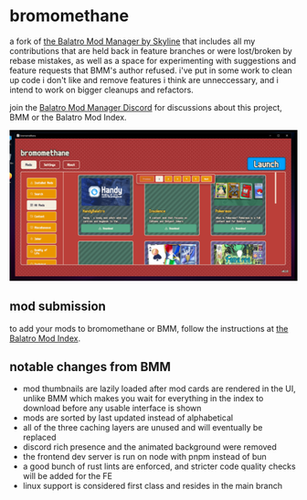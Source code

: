 <!-- markdownlint-disable line-length -->
# bromomethane

a fork of [the Balatro Mod Manager by Skyline](https://github.com/skyline69/balatro-mod-manager/) that includes all my contributions that are held back in feature branches or were lost/broken by rebase mistakes, as well as a space for experimenting with suggestions and feature requests that BMM's author refused. i've put in some work to clean up code i don't like and remove features i think are unneccessary, and i intend to work on bigger cleanups and refactors.

join the [Balatro Mod Manager Discord](https://discord.gg/anxVxpfMzd) for discussions about this project, BMM or the Balatro Mod Index.

![bromomethane window](./README.d/bromomethane-window.png)

## mod submission

to add your mods to bromomethane or BMM, follow the instructions at [the Balatro Mod Index](https://github.com/skyline69/balatro-mod-index).

## notable changes from BMM

- mod thumbnails are lazily loaded after mod cards are rendered in the UI, unlike BMM which makes you wait for everything in the index to download before any usable interface is shown
- mods are sorted by last updated instead of alphabetical
- all of the three caching layers are unused and will eventually be replaced
- discord rich presence and the animated background were removed
- the frontend dev server is run on node with pnpm instead of bun
- a good bunch of rust lints are enforced, and stricter code quality checks will be added for the FE
- linux support is considered first class and resides in the main branch
